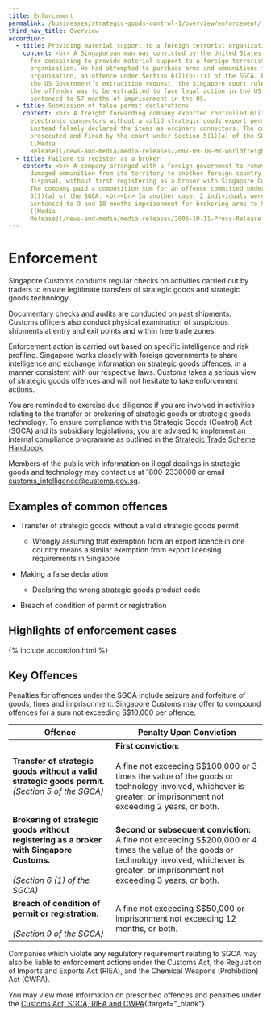 ```yaml
---
title: Enforcement
permalink: /businesses/strategic-goods-control-1/overview/enforcement/
third_nav_title: Overview
accordion:
  - title: Providing material support to a foreign terrorist organization
    content: <br> A Singaporean man was convicted by the United States (US) Court
      for conspiring to provide material support to a foreign terrorist
      organisation. He had attempted to purchase arms and ammunitions for this
      organisation, an offence under Section 6(2)(b)(ii) of the SGCA. Following
      the US Government’s extradition request, the Singapore court ruled that
      the offender was to be extradited to face legal action in the US. He was
      sentenced to 57 months of imprisonment in the US.
  - title: Submission of false permit declarations
    content: <br> A freight forwarding company exported controlled military
      electronic connectors without a valid strategic goods export permit and
      instead falsely declared the items as ordinary connectors. The company was
      prosecuted and fined by the court under Section 5(1)(a) of the SGCA.
      ([Media
      Release](/news-and-media/media-releases/2007-09-18-MR-worldfreight.pdf))
  - title: Failure to register as a broker
    content: <br> A company arranged with a foreign government to remove expired and
      damaged ammunition from its territory to another foreign country for
      disposal, without first registering as a broker with Singapore Customs.
      The company paid a composition sum for an offence committed under Section
      6(1)(a) of the SGCA. <br><br> In another case, 2 individuals were
      sentenced to 9 and 18 months imprisonment for brokering arms to Syria.
      ([Media
      Release](/news-and-media/media-releases/2006-10-11-Press-Release.pdf)).
---
```

# Enforcement

Singapore Customs conducts regular checks on activities carried out by traders to ensure legitimate transfers of strategic goods and strategic goods technology.

Documentary checks and audits are conducted on past shipments. Customs officers also conduct physical examination of suspicious shipments at entry and exit points and within free trade zones.

Enforcement action is carried out based on specific intelligence and risk profiling. Singapore works closely with foreign governments to share intelligence and exchange information on strategic goods offences, in a manner consistent with our respective laws. Customs takes a serious view of strategic goods offences and will not hesitate to take enforcement actions.

You are reminded to exercise due diligence if you are involved in activities relating to the transfer or brokering of strategic goods or strategic goods technology. To ensure compliance with the Strategic Goods (Control) Act (SGCA) and its subsidiary legislations, you are advised to implement an internal compliance programme as outlined in the  [Strategic Trade Scheme Handbook](/files/businesses/strategic-trade-scheme-handbook-updated-1-oct-2019.pdf).

Members of the public with information on illegal dealings in strategic goods and technology may contact us at 1800-2330000 or email  [customs_intelligence@customs.gov.sg](mailto:customs_intelligence@customs.gov.sg).


## Examples of common offences

-   Transfer of strategic goods without a valid strategic goods permit
    
    -   Wrongly assuming that exemption from an export licence in one country means a similar exemption from export licensing requirements in Singapore

-   Making a false declaration
    
    -   Declaring the wrong strategic goods product code

-   Breach of condition of permit or registration

## **Highlights of enforcement cases**

{% include accordion.html %}

## Key Offences

Penalties for offences under the SGCA include seizure and forfeiture of goods, fines and imprisonment. Singapore Customs may offer to compound offences for a sum not exceeding S$10,000 per offence.

| Offence | Penalty Upon Conviction |
|--|--|
| **Transfer of strategic goods without a valid strategic goods permit.** <br>  _(Section 5 of the SGCA)_ | **First conviction:** <br><br> A fine not exceeding S$100,000 or 3 times the value of the goods or technology involved, whichever is greater, or imprisonment not exceeding 2 years, or both. |
| **Brokering of strategic goods without registering as a broker with Singapore Customs.** <br><br> _(Section 6 (1) of the SGCA)_|  **Second or subsequent conviction:** <br> A fine not exceeding S$200,000 or 4 times the value of the goods or technology involved, whichever is greater, or imprisonment not exceeding 3 years, or both. |
| **Breach of condition of permit or registration.** <br><br> _(Section 9 of the SGCA)_ | A fine not exceeding S$50,000 or imprisonment not exceeding 12 months, or both. |

Companies which violate any regulatory requirement relating to SGCA may also be liable to enforcement actions under the Customs Act, the Regulation of Imports and Exports Act (RIEA), and the Chemical Weapons (Prohibition) Act (CWPA).

You may view more information on prescribed offences and penalties under the  [Customs Act, SGCA, RIEA and CWPA](/businesses/acts-and-subsidiary-legislation/overview){:target="_blank"}.